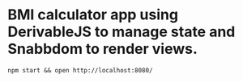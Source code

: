 # BMI calculator app using DerivableJS to manage state and Snabbdom to render views.

    npm start && open http://localhost:8080/
